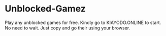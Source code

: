 # Unblocked-Gamez
Play any unblocked games for free. Kindly go to KIAYODO.ONLINE to start. No need to wait. Just copy and go their using your browser.
